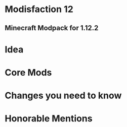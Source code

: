 # Modisfaction 12 
## Minecraft Modpack for 1.12.2

# Idea

# Core Mods

# Changes you need to know

# Honorable Mentions